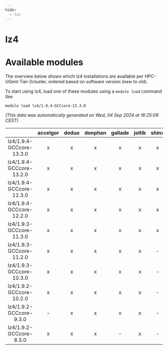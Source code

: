 ```yaml
---
hide:
  - toc
---
```


lz4
===

# Available modules


The overview below shows which lz4 installations are available per HPC-UGent Tier-2cluster, ordered based on software version (new to old).

To start using lz4, load one of these modules using a `module load` command like:

```shell
module load lz4/1.9.4-GCCcore-13.3.0
```

*(This data was automatically generated on Wed, 04 Sep 2024 at 16:25:09 CEST)*  

| |accelgor|doduo|donphan|gallade|joltik|shinx|skitty|
| :---: | :---: | :---: | :---: | :---: | :---: | :---: | :---: |
|lz4/1.9.4-GCCcore-13.3.0|x|x|x|x|x|x|x|
|lz4/1.9.4-GCCcore-13.2.0|x|x|x|x|x|x|x|
|lz4/1.9.4-GCCcore-12.3.0|x|x|x|x|x|x|x|
|lz4/1.9.4-GCCcore-12.2.0|x|x|x|x|x|x|x|
|lz4/1.9.3-GCCcore-11.3.0|x|x|x|x|x|x|x|
|lz4/1.9.3-GCCcore-11.2.0|x|x|x|x|x|-|x|
|lz4/1.9.3-GCCcore-10.3.0|x|x|x|x|x|-|x|
|lz4/1.9.2-GCCcore-10.2.0|x|x|x|x|x|-|x|
|lz4/1.9.2-GCCcore-9.3.0|-|x|x|x|x|-|x|
|lz4/1.9.2-GCCcore-8.3.0|x|x|x|-|x|-|x|
